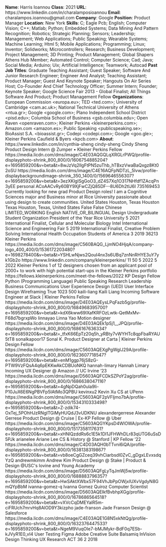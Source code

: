 **Name**: Harris Ioannou
**Class**: 2021
**URL**: https://www\.linkedin\.com/in/charalamposioannou
**Email**: charalampos\.ioannou@gmail\.com
**Company**: Google
**Position**: Product Manager
**Location**: New York
**Skills**: C; Eagle Pcb; English; Computer Vision; C\+\+; Matlab; Python; Embedded Systems; Data Mining And Pattern Recognition; Robotics; Strategic Planning; Sensors; Leadership; Management; Web Applications; Public Speaking; Wearable Systems; Machine Learning; Html 5; Mobile Applications; Programming; Linux; Inventor; Solidworks; Microcontrollers; Research; Business Development; Project Management; 3D Printing; Product Management; Global Shapers Athens Hub Member; Automated Control; Computer Science; Cad; Java; Social Media; Arduino; Uix; Artificial Intelligence; Teamwork; Autocad
**Past Job Titles**: Graduate Teaching Assistant; Guest Speaker; Software And Junior Research Engineer; Engineer And Analyst; Teaching Assistant; Product Manager; Guest And Keynote Speaker; Hangouts On Air Series Host; Co\-Founder And Chief Technology Officer; Summer Intern; Founder; Keynote Speaker; Google Science Fair 2013 \- Global Finalist; All Things Software And Product; Product Management Fellow
**Organizations**: European Commission <europa\.eu>; TED <ted\.com>; University of Cambridge <cam\.ac\.uk>; National Technical University of Athens <ntua\.gr>; Google <google\.com>; Plano Independent School District <pisd\.edu>; Columbia School of Business <gsb\.columbia\.edu>; Open Raven <openraven\.com>; Kleiner Perkins <kleinerperkins\.com>; Amazon\.com <amazon\.es>; Public Speaking <publicspeaking\.se>; BioAssist S\.A\. <bioassist\.gr>; Codepi <codepi\.com>; Google <goo\.gle>; Kleiner Perkins Caufield & Byers <kpcb\.com>
**About**: https://www\.linkedin\.com/in/cynthia\-sheng cindy\-sheng Cindy Sheng Product Design Intern @ Zumper • Kleiner Perkins Fellow https://media\.licdn\.com/dms/image/C4E03AQGQLqXRGLrPWQ/profile\-displayphoto\-shrink\_800\_800/0/1606754885204?e=1695859200&v=beta&t=8wJzVq2IlgFtPN5zuThb\_hTBxzVwaBaQxgz8Kt02oSU https://media\.licdn\.com/dms/image/C4E16AQFpNDTzL\_5lvw/profile\-displaybackgroundimage\-shrink\_350\_1400/0/1569646556307?e=1695859200&v=beta&t=3ezXKlgISgGoO3\_dZ4S7Xq1O317NHfdf1ZAcqPn3yEE personal ACoAACvRy60BY9XjFwCZjQ85DF\-\-8U6Dh2tlJ6I 735169453 Currently looking for new grad Product Design roles\!  I am a Cognitive Sciences major and Business minor at Rice University passionate about using design to create communities\. United States Houston, Texas Houston Texas Houston, Texas, United States False False Chinese LIMITED\_WORKING English NATIVE\_OR\_BILINGUAL Design Undergraduate Student Organization President of the Year Rice University 5 2021 International Finalist, Cellular and Molecular Biology Intel International Science and Engineering Fair 5 2019 International Finalist, Creative Problem Solving International Health Occupation Students of America 3 2019 36213 Kleiner Perkins https://media\.licdn\.com/dms/image/C560BAQG\_LjmNO4HjqA/company\-logo\_400\_400/0/1536172203480?e=1698278400&v=beta&t=YSHLwNjws2QouI4nx3s6UBq7znNnRHYE3uY7yk1Gb2o https://www\.linkedin\.com/company/kleinerperkins/ 11 50 5 2022 5 2022 Kleiner Perkins 1 of 12 designers chosen from an applicant pool of 2000\+ to work with high potential start\-ups in the Kleiner Perkins portfolio  https://fellows\.kleinerperkins\.com/meet\-the\-fellows/2022 KP Design Fellow Python \(Programming Language\) Public Speaking Research Leadership Business Communications User Experience Design \(UED\) User Interface Design Wireframing True 1023 500 kaili\-liang Kaili Liang Incoming Software Engineer at Slack | Kleiner Perkins Fellow https://media\.licdn\.com/dms/image/D4E03AQEysLPqFazb5g/profile\-displayphoto\-shrink\_800\_800/0/1684968395700?e=1695859200&v=beta&t=kdX6kww69lXafKRFOzLwtk\-QetMxMv\-F68d7bgrxpWo linnayao Linna Yao Motion designer https://media\.licdn\.com/dms/image/D4E03AQEk1pSj1\_\_JPQ/profile\-displayphoto\-shrink\_800\_800/0/1686167636334?e=1695859200&v=beta&t=\_tfxK66EpTz20q5h\_yRBty7vWYHTc8qpFbaRYAU5tT8 sonalkapoor17 Sonal K\. Product Designer at Carta | Kleiner Perkins Design Fellow https://media\.licdn\.com/dms/image/C5603AQEXgPgWgIJ29A/profile\-displayphoto\-shrink\_800\_800/0/1623607718547?e=1695859200&v=beta&t=enM1ggp76jS8zG\-PTW9VzFQsA4q6pEKKwAkCDBUoNKQ hannah\-limary Hannah Limary Incoming UX Designer @ Amazon // UC Irvine ‘23 https://media\.licdn\.com/dms/image/D5603AQFCDkSZPoY2ag/profile\-displayphoto\-shrink\_800\_800/0/1686638047116?e=1695859200&v=beta&t=4gNpDQah0ula9Ii\-P10JuX6E6NgPBVFp5IAtMo3QPBU kevinxu2 Kevin Xu CS at UPenn https://media\.licdn\.com/dms/image/C5603AQF2pVFljmo7bA/profile\-displayphoto\-shrink\_800\_800/0/1534310333498?e=1695859200&v=beta&t=Z\-zdik74\-OxTej\_5POhHJzRNgITGiMyHUQdJ3vUDKNU alexandergerrese Alexander Gerrese Product Design @ Cruise | Ex\-KP Fellow @ Uber https://media\.licdn\.com/dms/image/C5603AQGYKpsD4WlOWA/profile\-displayphoto\-shrink\_800\_800/0/1517358117631?e=1695859200&v=beta&t=xHNlQzddRs6c1E5k1Dl1JFHWhDLr83qUTG6uSsD5PJk arianelee Ariane Lee CS & History @ Stanford | KP Fellow ‘22 https://media\.licdn\.com/dms/image/C4D03AQH0bTTvni6iQA/profile\-displayphoto\-shrink\_800\_800/0/1638138319867?e=1695859200&v=beta&t=vb8oeCgGZceq39vhCiarbsdl0ZvC\_gDgxLEvxsdqYzQ andrewmkimm Andrew Kim Product Design @ Stake | Product & Design @USC's Iovine and Young Academy https://media\.licdn\.com/dms/image/D5603AQFgLyTqJmWj5w/profile\-displayphoto\-shrink\_800\_800/0/1688883796357?e=1695859200&v=beta&t=HwSAktXWbx57F94VhJbPpOWjxIUXvVgdyN8GmQYpBbM ivanna\-gomez\-q Ivanna Gomez Quiroz Computer Scientist https://media\.licdn\.com/dms/image/D5603AQEIkfBvbhpXGg/profile\-displayphoto\-shrink\_800\_800/0/1678686564518?e=1695859200&v=beta&t=vXVcCqDMEYalR5m\-ciFRUch7mrvHq8AlOD9Y3kizpho jade\-franson Jade Franson Design @ Salesforce https://media\.licdn\.com/dms/image/C4E03AQE1G8N5xkNtQg/profile\-displayphoto\-shrink\_800\_800/0/1632376447533?e=1695859200&v=beta&t=NgeM9VuqOIe7\-bMJMykr\-BdF0q7ESb\-kJVyR1E0\_vI4 User Testing Figma Adobe Creative Suite Balsamiq InVision Design Thinking UX Research ACT 36 2 2018
